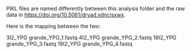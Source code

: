 PIKL files are named differently between this analysis folder and the raw data in https://doi.org/10.5061/dryad.vdncjsxwx.

Here is the mapping between the two:

3I2_YPG		grande_YPG_1.fastq
4I2_YPG		grande_YPG_2.fastq
18I2_YPG	grande_YPG_3.fastq
19I2_YPG	grande_YPG_4.fastq